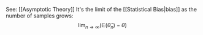 See: [[Asymptotic Theory]]
It's the limit of the [[Statistical Bias|bias]] as the number of samples grows:
$$
\lim_{n\rightarrow\infty}(\mathbb{E}(\hat{\theta}_n)-\theta)
$$